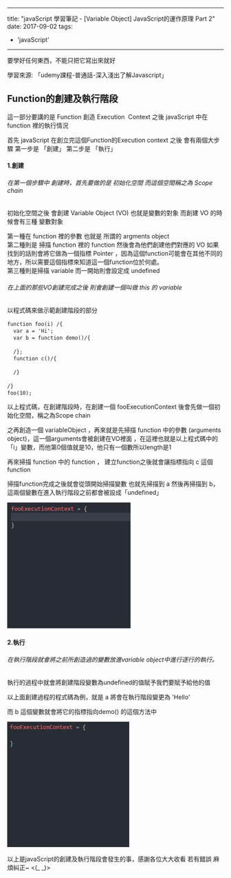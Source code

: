 
---
title: "javaScript 學習筆記 - [Variable Object] JavaScript的運作原理 Part 2"
date: 2017-09-02
tags: 
  - 'javaScript'
---

要學好任何東西，不能只把它寫出來就好

學習來源: 「udemy課程-普通話-深入淺出了解Javascript」

Function的創建及執行階段
----------------

這一部分要講的是 Function 創造 Execution  Context 之後 javaScript 中在 function 裡的執行情況

首先 javaScript 在創立完這個Function的Execution context 之後 會有兩個大步驟 第一步是 「創建」 第二步是 「執行」

#### 1.創建

###### 在第一個步驟中 創建時，首先要做的是 初始化空間 而這個空間稱之為 Scope chain  
初始化空間之後 會創建 Variable Object (VO) 也就是變數的對象 而創建 VO 的時候會有三種 變數對象

第一種在 function 裡的參數 也就是 所謂的 argments object  
第二種則是 掃描 function 裡的 function 然後會為他們創建他們對應的 VO 如果找到的話則會將它做為一個指標 Pointer ，因為這個function可能會在其他不同的地方，所以需要這個指標來知道這一個function位於何處。  
第三種則是掃描 variable 而一開始則會設定成 undefined 

###### 在上面的那些VO創建完成之後 則會創建一個叫做 this 的 variable

以程式碼來做示範創建階段的部分

    function foo(i) /{
      var a = 'Hi';
      var b = function demo()/{
    
      /};
      function c()/{
    
      /}
    
    /}
    foo(10);

以上程式碼，在創建階段時，在創建一個 fooExecutionContext 後會先做一個初始化空間，稱之為Scope chain

之再創造一個 variableObject ，再來就是先掃描 function 中的參數 (arguments object)，這一個arguments會被創建在VO裡面 ，在這裡也就是以上程式碼中的「i」變數，而他第0個值就是10，他只有一個數所以length是1

再來掃描 function 中的 function ， 建立function之後就會讓指標指向 c 這個 function

掃描function完成之後就會從頭開始掃描變數 也就先掃描到 a 然後再掃描到 b，這兩個變數在進入執行階段之前都會被設成「undefined」

![](/img/2017-004219/1504929281_0641.gif)

#### 2.執行

###### 在執行階段就會將之前所創造過的變數放進variable object中進行逐行的執行。

執行的過程中就會將創建階段變數為undefined的值賦予我們要賦予給他的值

以上面創建過程的程式碼為例，就是 a 將會在執行階段變更為 'Hello'

而 b 這個變數就會將它的指標指向demo() 的這個方法中

![](/img/2017-004219/1505050156_31801.gif)

以上是javaScript的創建及執行階段會發生的事，感謝各位大大收看 若有錯誤 麻煩糾正~ <(\_ \_)>